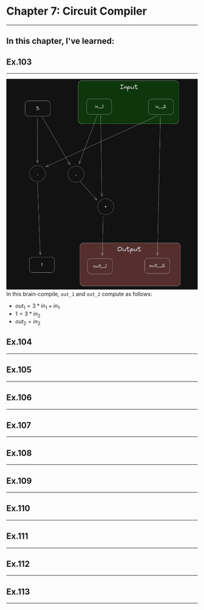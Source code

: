 # Chapter 7: Circuit Compiler
---
In this chapter, I've learned:
- 

## **Ex.103**
---

![](attachments/ex103_brain_compile.png)
In this brain-compile, ```out_1``` and ```out_2``` compute as follows:
- $out_1 = 3 * in_1 + in_1$
- $1 = 3 * in_2$
- $out_2 = in_2$

## **Ex.104**
---

## **Ex.105**
---

## **Ex.106**
---

## **Ex.107**
---

## **Ex.108**
---

## **Ex.109**
---

## **Ex.110**
---

## **Ex.111**
---

## **Ex.112**
---

## **Ex.113**
---
